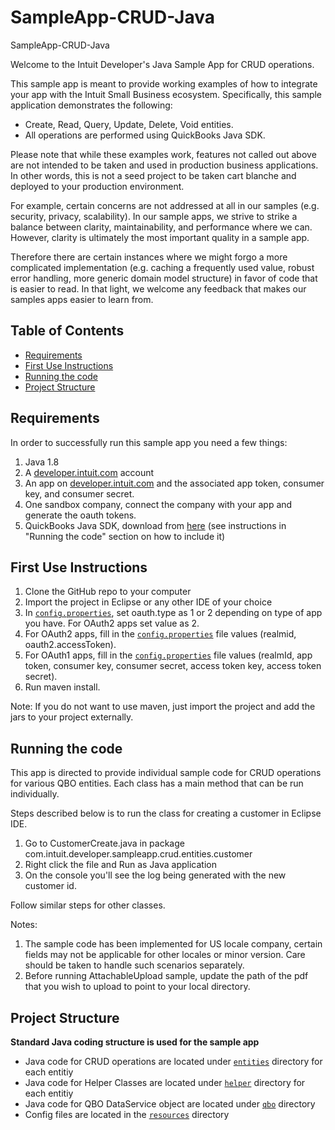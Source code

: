 # SampleApp-CRUD-Java
SampleApp-CRUD-Java

<p>Welcome to the Intuit Developer's Java Sample App for CRUD operations.</p>
<p>This sample app is meant to provide working examples of how to integrate your app with the Intuit Small Business ecosystem. Specifically, this sample application demonstrates the following:</p>

<ul>
	<li>Create, Read, Query, Update, Delete, Void entities.</li>
	<li>All operations are performed using QuickBooks Java SDK.</li>
</ul>

<p>Please note that while these examples work, features not called out above are not intended to be taken and used in production business applications. In other words, this is not a seed project to be taken cart blanche and deployed to your production environment.</p>  

<p>For example, certain concerns are not addressed at all in our samples (e.g. security, privacy, scalability). In our sample apps, we strive to strike a balance between clarity, maintainability, and performance where we can. However, clarity is ultimately the most important quality in a sample app.</p>

<p>Therefore there are certain instances where we might forgo a more complicated implementation (e.g. caching a frequently used value, robust error handling, more generic domain model structure) in favor of code that is easier to read. In that light, we welcome any feedback that makes our samples apps easier to learn from.</p>

## Table of Contents

* [Requirements](#requirements)
* [First Use Instructions](#first-use-instructions)
* [Running the code](#running-the-code)
* [Project Structure](#project-structure)


## Requirements

In order to successfully run this sample app you need a few things:

1. Java 1.8
2. A [developer.intuit.com](http://developer.intuit.com) account
3. An app on [developer.intuit.com](http://developer.intuit.com) and the associated app token, consumer key, and consumer secret.
4. One sandbox company, connect the company with your app and generate the oauth tokens.
5. QuickBooks Java SDK, download from [here](https://search.maven.org/#search%7Cga%7C1%7Cg%3A%22com.intuit.quickbooks-online%22) (see instructions in "Running the code" section on how to include it) 

## First Use Instructions

1. Clone the GitHub repo to your computer
2. Import the project in Eclipse or any other IDE of your choice
3. In [`config.properties`](src/main/resources/config.properties), set oauth.type as 1 or 2 depending on type of app you have. For OAuth2 apps set value as 2.
4. For OAuth2 apps, fill in the [`config.properties`](src/main/resources/config.properties) file values (realmid, oauth2.accessToken).
5. For OAuth1 apps, fill in the [`config.properties`](src/main/resources/config.properties) file values (realmId, app token, consumer key, consumer secret, access token key, access token secret). 
5. Run maven install.

Note: If you do not want to use maven, just import the project and add the jars to your project externally.

## Running the code

This app is directed to provide individual sample code for CRUD operations for various QBO entities.
Each class has a main method that can be run individually.

Steps described below is to run the class for creating a customer in Eclipse IDE.

1. Go to CustomerCreate.java in package com.intuit.developer.sampleapp.crud.entities.customer
2. Right click the file and Run as Java application
3. On the console you'll see the log being generated with the new customer id.

Follow similar steps for other classes.

Notes: 

1. The sample code has been implemented for US locale company, certain fields may not be applicable for other locales or minor version. Care should be taken to handle such scenarios separately.
2. Before running AttachableUpload sample, update the path of the pdf that you wish to upload to point to your local directory. 

## Project Structure
 **Standard Java coding structure is used for the sample app**

* Java code for CRUD operations are located under [`entities`](src/main/java/com/intuit/developer/sampleapp/crud/entities) directory for each entitiy
* Java code for Helper Classes are located under [`helper`](src/main/java/com/intuit/developer/sampleapp/crud/helper) directory for each entitiy
* Java code for QBO DataService object are located under [`qbo`](src/main/java/com/intuit/developer/sampleapp/crud/qbo) directory 
* Config files are located in the [`resources`](src/main/resources) directory

